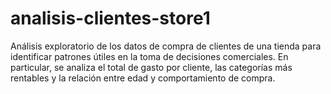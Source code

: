 # analisis-clientes-store1
Análisis exploratorio de los datos de compra de clientes de una tienda para identificar patrones útiles en la toma de decisiones comerciales. En particular, se analiza el total de gasto por cliente, las categorías más rentables y la relación entre edad y comportamiento de compra.
